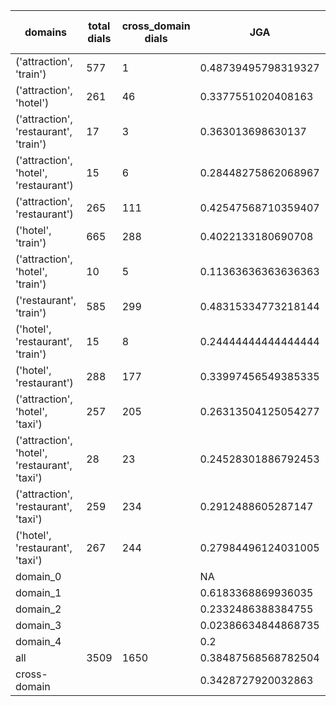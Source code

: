 | domains                                       |   total dials |   cross_domain dials | JGA                 | RSA                | TA                 | CDTA                |   total turns |   cross-domain turns |
|-----------------------------------------------|---------------|----------------------|---------------------|--------------------|--------------------|---------------------|---------------|----------------------|
| ('attraction', 'train')                       |           577 |                    1 | 0.48739495798319327 | 0.8383074636207172 | 0.7342136854741896 | 0.0                 |          4165 |                    1 |
| ('attraction', 'hotel')                       |           261 |                   46 | 0.3377551020408163  | 0.7723828083073975 | 0.6025510204081632 | 0.391304347826087   |          1960 |                   46 |
| ('attraction', 'restaurant', 'train')         |            17 |                    3 | 0.363013698630137   | 0.7170773290636303 | 0.636986301369863  | 0.6666666666666666  |           146 |                    3 |
| ('attraction', 'hotel', 'restaurant')         |            15 |                    6 | 0.28448275862068967 | 0.6885678405415248 | 0.5086206896551724 | 0.0                 |           116 |                    6 |
| ('attraction', 'restaurant')                  |           265 |                  111 | 0.42547568710359407 | 0.8061908784249802 | 0.6664904862579282 | 0.5132743362831859  |          1892 |                  113 |
| ('hotel', 'train')                            |           665 |                  288 | 0.4022133180690708  | 0.8402380875997554 | 0.6746804045029574 | 0.5970149253731343  |          5241 |                  335 |
| ('attraction', 'hotel', 'train')              |            10 |                    5 | 0.11363636363636363 | 0.543390700208882  | 0.5454545454545454 | 0.16666666666666666 |            88 |                    6 |
| ('restaurant', 'train')                       |           585 |                  299 | 0.48315334773218144 | 0.8706810591989744 | 0.7365010799136069 | 0.6454293628808865  |          4630 |                  361 |
| ('hotel', 'restaurant', 'train')              |            15 |                    8 | 0.24444444444444444 | 0.7686066043506776 | 0.6370370370370371 | 0.5555555555555556  |           135 |                    9 |
| ('hotel', 'restaurant')                       |           288 |                  177 | 0.33997456549385335 | 0.8196735298013631 | 0.612547689699025  | 0.532319391634981   |          2359 |                  263 |
| ('attraction', 'hotel', 'taxi')               |           257 |                  205 | 0.26313504125054277 | 0.7295878998015795 | 0.5245332175423361 | 0.22568093385214008 |          2303 |                  257 |
| ('attraction', 'hotel', 'restaurant', 'taxi') |            28 |                   23 | 0.24528301886792453 | 0.7269702835043739 | 0.5509433962264151 | 0.38461538461538464 |           265 |                   39 |
| ('attraction', 'restaurant', 'taxi')          |           259 |                  234 | 0.2912488605287147  | 0.7496226897530665 | 0.5601640838650866 | 0.2640449438202247  |          2194 |                  356 |
| ('hotel', 'restaurant', 'taxi')               |           267 |                  244 | 0.27984496124031005 | 0.7956838220919598 | 0.5488372093023256 | 0.3699421965317919  |          2580 |                  519 |
| domain_0                                      |               |                      | NA                  | NA                 | NA                 | NA                  |             0 |                    0 |
| domain_1                                      |               |                      | 0.6183368869936035  | 0.8422161377665647 | 0.697966212891586  | NA                  |         12194 |                    0 |
| domain_2                                      |               |                      | 0.2332486388384755  | 0.8065960240191407 | 0.6268602540834846 | 0.5549904640813732  |         13775 |                 1573 |
| domain_3                                      |               |                      | 0.02386634844868735 | 0.6796436407284142 | 0.4883054892601432 | 0.19021739130434784 |          2095 |                  736 |
| domain_4                                      |               |                      | 0.2                 | 0.7836507936507937 | 0.7                | 0.6                 |            10 |                    5 |
| all                                           |          3509 |                 1650 | 0.38487568568782504 | 0.8123988712382328 | 0.6474317874189641 | 0.439066551426102   |         28074 |                 2314 |
| cross-domain                                  |               |                      | 0.3428727920032863  | 0.8083043081391187 | 0.6126249486512392 | 0.439066551426102   |         14606 |                 2314 |
